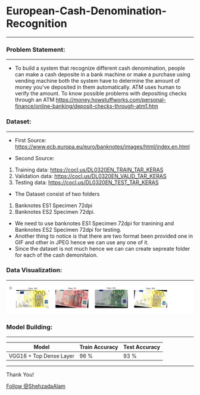 # European-Cash-Denomination-Recognition
-----
### Problem Statement:
-----
* To build a system that recognize different cash denomination, people can make a cash deposite in a bank machine or make a purchase using vending machine both the system have to determine the amount  of money you've deposited in them automatically. ATM uses human to verify the amount. To know possible problems with depositing checks through an ATM https://money.howstuffworks.com/personal-finance/online-banking/deposit-checks-through-atm1.htm

### Dataset:
----
* First Source: https://www.ecb.europa.eu/euro/banknotes/images/html/index.en.html

* Second Source: 
1. Training data: https://cocl.us/DL0320EN_TRAIN_TAR_KERAS
2. Validation data: https://cocl.us/DL0320EN_VALID_TAR_KERAS
3. Testing data: https://cocl.us/DL0320EN_TEST_TAR_KERAS

* The Dataset consist of two folders 
1. Banknotes ES1 Specimen 72dpi 
2. Banknotes ES2 Specimen 72dpi.

* We need to use banknotes ES1 Specimen 72dpi for tranining and Banknotes ES2 Specimen 72dpi for testing.
* Another thing to notice is that there are two format been provided one in GIF and other in JPEG hence we can use any one of it.
* Since the dataset is not much hence we can can create sepreate folder for each of the cash demonitaion.


### Data Visualization:
-----
![Cash Denomination](https://github.com/ShehzadaAlam/European-Cash-Denomination-Recognition/blob/master/Cash_Denomination.PNG)


### Model Building:
----

Model | Train Accuracy | Test Accuracy
----- | ----- | -----
VGG16 + Top Dense Layer | 96 % | 93 % 

----
<p>Thank You!	
<p><!-- Place this tag where you want the button to render. -->
<a class="github-button" href="https://github.com/ShehzadaAlam" aria-label="Follow @ShehzadaAlam on GitHub">Follow @ShehzadaAlam</a>
